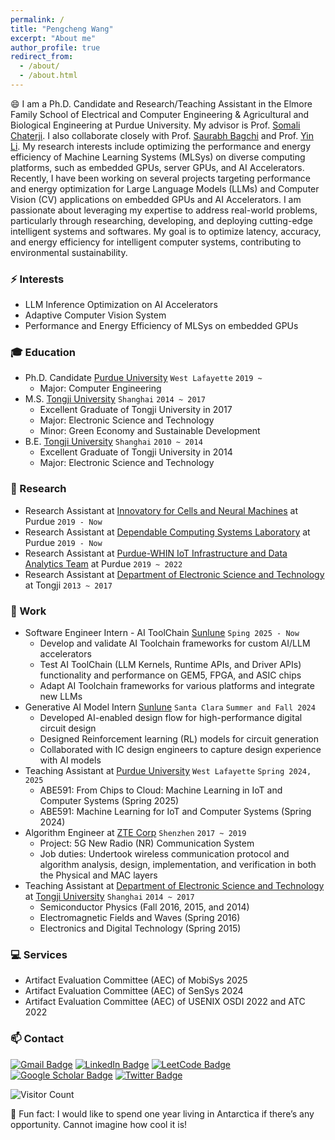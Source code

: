 ```yaml
---
permalink: /
title: "Pengcheng Wang"
excerpt: "About me"
author_profile: true
redirect_from: 
  - /about/
  - /about.html
---
```


😄 I am a Ph.D. Candidate and Research/Teaching Assistant in the Elmore Family School of Electrical and Computer Engineering & Agricultural and Biological Engineering at Purdue University. My advisor is Prof. [Somali Chaterji](https://schaterji.io/). I also collaborate closely with Prof. [Saurabh Bagchi](https://bagchi.github.io/) and Prof. [Yin Li](https://www.biostat.wisc.edu/~yli/).
My research interests include optimizing the performance and energy efficiency of Machine Learning Systems (MLSys) on diverse computing platforms, such as embedded GPUs, server GPUs, and AI Accelerators. Recently, I have been working on several projects targeting performance and energy optimization for Large Language Models (LLMs) and Computer Vision (CV) applications on embedded GPUs and AI Accelerators. I am passionate about leveraging my expertise to address real-world problems, particularly through researching, developing, and deploying cutting-edge intelligent systems and softwares. My goal is to optimize latency, accuracy, and energy efficiency for intelligent computer systems, contributing to environmental sustainability.

### ⚡ Interests
- LLM Inference Optimization on AI Accelerators
- Adaptive Computer Vision System
- Performance and Energy Efficiency of MLSys on embedded GPUs

### :mortar_board: Education
- Ph.D. Candidate [Purdue University](https://www.purdue.edu/) `West Lafayette` `2019 ~`
    - Major: Computer Engineering
- M.S. [Tongji University](https://www.tongji.edu.cn/eng/) `Shanghai` `2014 ~ 2017`
    - Excellent Graduate of Tongji University in 2017
    - Major: Electronic Science and Technology
    - Minor: Green Economy and Sustainable Development
- B.E. [Tongji University](https://www.tongji.edu.cn/eng/) `Shanghai` `2010 ~ 2014`
    - Excellent Graduate of Tongji University in 2014
    - Major: Electronic Science and Technology

### 🔭 Research
- Research Assistant at [Innovatory for Cells and Neural Machines](https://schaterji.io/research/) at Purdue ```2019 - Now ```
- Research Assistant at [Dependable Computing Systems Laboratory](https://engineering.purdue.edu/dcsl/) at Purdue ```2019 - Now ```
- Research Assistant at [Purdue-WHIN IoT Infrastructure and Data Analytics Team](https://www.purdue.edu/whin/) at Purdue ```2019 ~ 2022```
- Research Assistant at [Department of Electronic Science and Technology](https://est.tongji.edu.cn/esten/main.htm) at Tongji ```2013 ~ 2017```

### :office: Work
- Software Engineer Intern - AI ToolChain [Sunlune](https://www.linkedin.com/company/sunlune/) `Sping 2025 - Now`
    * Develop and validate AI Toolchain frameworks for custom AI/LLM accelerators
    * Test AI ToolChain (LLM Kernels, Runtime APIs, and Driver APIs) functionality and performance on GEM5, FPGA, and ASIC chips
    * Adapt AI Toolchain frameworks for various platforms and integrate new LLMs
- Generative AI Model Intern [Sunlune](https://www.linkedin.com/company/sunlune/) `Santa Clara` `Summer and Fall 2024`
    * Developed AI-enabled design flow for high-performance digital circuit design
    * Designed Reinforcement learning (RL) models for circuit generation
    * Collaborated with IC design engineers to capture design experience with AI models
- Teaching Assistant at [Purdue University](https://www.purdue.edu/) `West Lafayette` `Spring 2024, 2025`
    * ABE591: From Chips to Cloud: Machine Learning in IoT and Computer Systems (Spring 2025)
    * ABE591: Machine Learning for IoT and Computer Systems (Spring 2024)
- Algorithm Engineer at [ZTE Corp](https://www.zte.com.cn/global/) `Shenzhen` `2017 ~ 2019`
    * Project: 5G New Radio (NR) Communication System
    * Job duties: Undertook wireless communication protocol and algorithm analysis, design, implementation, and verification in both the Physical and MAC layers
- Teaching Assistant at [Department of Electronic Science and Technology](https://est.tongji.edu.cn/esten/main.htm) at [Tongji University](https://www.tongji.edu.cn/eng/) `Shanghai` `2014 ~ 2017`
    * Semiconductor Physics (Fall 2016, 2015, and 2014)
    * Electromagnetic Fields and Waves (Spring 2016)
    * Electronics and Digital Technology (Spring 2015)

### :computer: Services
- Artifact Evaluation Committee (AEC) of MobiSys 2025
- Artifact Evaluation Committee (AEC) of SenSys 2024
- Artifact Evaluation Committee (AEC) of USENIX OSDI 2022 and ATC 2022

### 📫 Contact 
[![Gmail Badge](https://img.shields.io/badge/Gmail-D14836?style=for-the-badge&logo=gmail&logoColor=white)](mailto:pengchengwang92@gmail.com) 
[![LinkedIn Badge](https://img.shields.io/badge/linkedin-%230077B5.svg?&style=for-the-badge&logo=linkedin&logoColor=white)](https://www.linkedin.com/in/pengcheng-wang-2b9a9515a/) 
[![LeetCode Badge](https://img.shields.io/badge/-LeetCode-FFA116?style=for-the-badge&logo=LeetCode&logoColor=black)](https://leetcode.com/Chulan/)
[![Google Scholar Badge](https://img.shields.io/badge/Google_Scholar-4285F4?style=for-the-badge&logo=google-scholar&logoColor=white)](https://scholar.google.com/citations?hl=en&user=tGD20rgAAAAJ&view_op=list_works&sortby=pubdate)
[![Twitter Badge](https://img.shields.io/badge/twitter-%231DA1F2.svg?&style=for-the-badge&logo=twitter&logoColor=white)](https://twitter.com/chulan_z)

![Visitor Count](https://profile-counter.glitch.me/ChulanZhang/count.svg)  

🌱 Fun fact: I would like to spend one year living in Antarctica if there’s any opportunity. Cannot imagine how cool it is!
<!-- 🔭 🌱 ⚡😄 ✨ 👋 -->